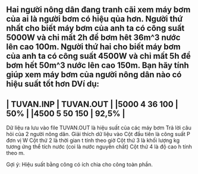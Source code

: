 Hai người nông dân đang tranh cãi xem máy bơm của ai là người bơm có hiệu qủa hơn.
Người thứ nhất cho biết máy bơm của anh ta có công suất 5000W và chỉ mất 2h để bơm hêt 36m^3 nước lên cao 100m.
Người thứ hai cho biết máy bơm của anh ta có công suất 4500W và chỉ mất 5h để bơm hết 50m^3 nước lên cao 150m.
Bạn hãy tính giúp xem máy bơm của người nông dân nào có hiệu suất tốt hơn
DVí dụ:
--------------------------------------------------------------
| TUVAN.INP    | TUVAN.OUT |
|5000 4 36 100 |  50%      |
|4500 5 50 150 |  92,5%    |
---------------------------------------------------------------

Dữ liệu ra lưu vào file TUVAN.OUT là hiệu suất của các máy bơm
Trả lời câu hỏi của 2 người nông dân.
Giải thích dữ liệu vào
Cột đầu tiên là công suất P đơn vị W
Cột thứ 2 là thời gian t tính theo giờ
Cột thứ 3 là khối lượng kg tương ứng thể tích nước (coi là nước nguyên chất)
Cột thứ 4 là độ cao h tính theo m.

Gợi ý: Hiệu suất bằng công có ích chia cho công toàn phần.
